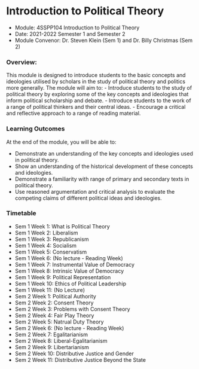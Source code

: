 <h1>Introduction to Political Theory</h1>

- Module: 4SSPP104 Introduction to Political Theory
- Date: 2021-2022 Semester 1 and Semester 2
- Module Convenor: Dr. Steven Klein (Sem 1) and Dr. Billy Christmas (Sem 2)

<h3>Overview:</h3>
This module is designed to introduce students to the basic concepts and ideologies utilised by scholars in the study of political theory and politics more generally. The module will aim to:
- Introduce students to the study of political theory by exploring some of the key concepts and ideologies that inform political scholarship and debate. 
- Introduce students to the work of a range of political thinkers and their central ideas. 
- Encourage a critical and reflective approach to a range of reading material. 

<h3>Learning Outcomes</h3>
At the end of the module, you will be able to:

- Demonstrate an understanding of the key concepts and ideologies used in political theory.
- Show an understanding of the historical development of these concepts and ideologies. 
- Demonstrate a familiarity with range of primary and secondary texts in political theory. 
- Use reasoned argumentation and critical analysis to evaluate the competing claims of different political ideas and ideologies. 

<h3>Timetable</h3>

- Sem 1 Week 1: What is Political Theory
- Sem 1 Week 2: Liberalism
- Sem 1 Week 3: Republicanism
- Sem 1 Week 4: Socialism
- Sem 1 Week 5: Conservatism
- Sem 1 Week 6: (No lecture - Reading Week)
- Sem 1 Week 7: Instrumental Value of Democracy
- Sem 1 Week 8: Intrinsic Value of Democracy
- Sem 1 Week 9: Political Representation
- Sem 1 Week 10: Ethics of Political Leadership
- Sem 1 Week 11: (No Lecture)
- Sem 2 Week 1: Political Authority
- Sem 2 Week 2: Consent Theory
- Sem 2 Week 3: Problems with Consent Theory
- Sem 2 Week 4: Fair Play Theory
- Sem 2 Week 5: Natrual Duty Theory
- Sem 2 Week 6: (No lecture - Reading Week)
- Sem 2 Week 7: Egalitarianism
- Sem 2 Week 8: Liberal-Egalitarianism
- Sem 2 Week 9: Libertarianism
- Sem 2 Week 10: Distributive Justice and Gender
- Sem 2 Week 11: Distributive Justice Beyond the State
